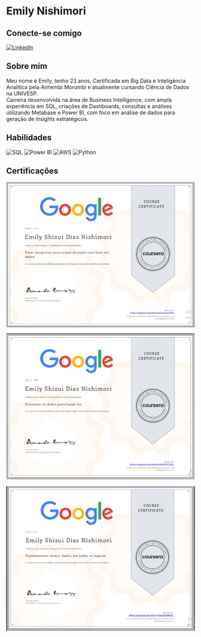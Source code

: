 # Emily Nishimori

## Conecte-se comigo

[![LinkedIn](https://img.shields.io/badge/LinkedIn-000?style=for-the-badge&logo=linkedin&logoColor=0E76A8)](https://www.linkedin.com/in/emily-nishimori/)


## Sobre mim

Meu nome é Emily, tenho 23 anos, Certificada em Big Data e Inteligência Analítica pela Anhembi Morumbi e atualmente cursando Ciência de Dados na UNIVESP.  
Carreira desenvolvida na área de Business Intelligence, com ampla experiência em SQL, criações de Dashboards,
consultas e análises utilizando Metabase e Power BI, com foco em análise de dados para geração de insights
estratégicos.

## Habilidades
![SQL](https://img.shields.io/badge/SQL-Database-blue?style=for-the-badge&logo=database) ![Power BI](https://img.shields.io/badge/Power_BI-F2C811?style=for-the-badge&logo=power-bi&logoColor=black) ![AWS](https://img.shields.io/badge/AWS-Amazon_Web_Services-232F3E?style=for-the-badge&logo=amazon-aws) ![Python](https://img.shields.io/badge/Python-3776AB?style=for-the-badge&logo=python&logoColor=white)

## Certificações

![Google Analytics](https://github.com/Emily-Nishimori/certifications/blob/main/fazz.png?raw=true)

![Google Analytics](https://github.com/Emily-Nishimori/certifications/blob/main/pross.png?raw=true)

![Google Analytics](https://github.com/Emily-Nishimori/certifications/blob/main/FUN2.png?raw=true)